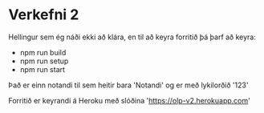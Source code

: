 # Verkefni 2

Hellingur sem ég náði ekki að klára, en til að keyra forritið þá þarf að keyra:

- npm run build
- npm run setup
- npm run start

Það er einn notandi til sem heitir bara 'Notandi' og er með lykilorðið '123'

Forritið er keyrandi á Heroku með slóðina 'https://olp-v2.herokuapp.com'
